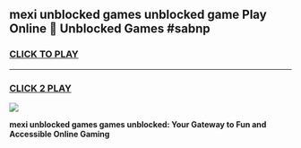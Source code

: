 
## mexi unblocked games unblocked game Play Online 👋 Unblocked Games #sabnp
<h3>
<a href="https://premium.freeplayer.one?title=mexi_unblocked_games&ref=21F">CLICK TO PLAY</a></h3>
<hr>

<h3>
<a href="https://premium.freeplayer.one?title=mexi_unblocked_games&ref=21F">CLICK 2 PLAY</a>
  
</h3>

<a href="https://premium.freeplayer.one?title=mexi_unblocked_games&ref=21F/"><img src="https://clearcache.store/games.png"></a>


**mexi unblocked games games unblocked: Your Gateway to Fun and Accessible Online Gaming**
